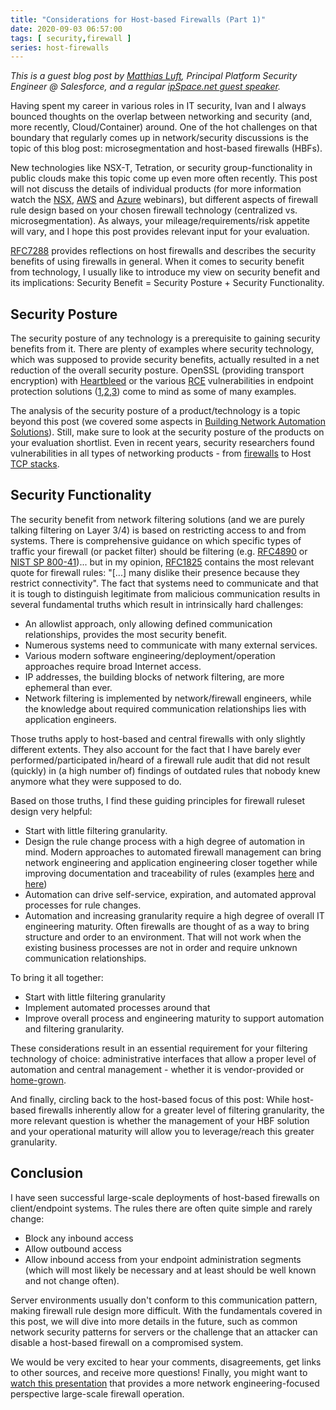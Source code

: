 ```yaml
---
title: "Considerations for Host-based Firewalls (Part 1)"
date: 2020-09-03 06:57:00
tags: [ security,firewall ]
series: host-firewalls
---
```

*This is a guest blog post by [Matthias Luft](https://www.linkedin.com/in/matthias-luft-b50b7219/), Principal Platform Security Engineer @ Salesforce, and a regular [ipSpace.net guest speaker](https://www.ipspace.net/Author:Matthias_Luft).*

Having spent my career in various roles in IT security, Ivan and I always bounced thoughts on the overlap between networking and security (and, more recently, Cloud/Container) around. One of the hot challenges on that boundary that regularly comes up in network/security discussions is the topic of this blog post: microsegmentation and host-based firewalls (HBFs). 
<!--more-->
New technologies like NSX-T, Tetration, or security group-functionality in public clouds make this topic come up even more often recently. This post will not discuss the details of individual products (for more information watch the [NSX](https://www.ipspace.net/VMware_NSX_Technical_Deep_Dive), [AWS](https://www.ipspace.net/Amazon_Web_Services_Networking) and [Azure](https://www.ipspace.net/Microsoft_Azure_Networking) webinars), but different aspects of firewall rule design based on your chosen firewall technology (centralized vs. microsegmentation). As always, your mileage/requirements/risk appetite will vary, and I hope this post provides relevant input for your evaluation. 

[RFC7288](https://tools.ietf.org/html/rfc7288) provides reflections on host firewalls and describes the security benefits of using firewalls in general. When it comes to security benefit from technology, I usually like to introduce my view on security benefit and its implications:
Security Benefit = Security Posture + Security Functionality.

## Security Posture

The security posture of any technology is a prerequisite to gaining security benefits from it. There are plenty of examples where security technology, which was supposed to provide security benefits, actually resulted in a net reduction of the overall security posture. OpenSSL (providing transport encryption) with [Heartbleed](https://en.wikipedia.org/wiki/Heartbleed) or the various [RCE](https://en.wikipedia.org/wiki/Arbitrary_code_execution) vulnerabilities in endpoint protection solutions ([1](https://googleprojectzero.blogspot.com/2016/06/how-to-compromise-enterprise-endpoint.html),[2](https://googleprojectzero.blogspot.com/2015/09/kaspersky-mo-unpackers-mo-problems.html),[3](https://bugs.chromium.org/p/project-zero/issues/detail?id=1252&desc=5)) come to mind as some of many examples. 

The analysis of the security posture of a product/technology is a topic beyond this post (we covered some aspects in [Building Network Automation Solutions](https://www.ipspace.net/Building_Network_Automation_Solutions)). Still, make sure to look at the security posture of the products on your evaluation shortlist. Even in recent years, security researchers found vulnerabilities in all types of networking products - from [firewalls](https://tools.cisco.com/security/center/content/CiscoSecurityAdvisory/cisco-sa-20161019-asa-idfw) to Host [TCP stacks](https://securitylab.github.com/research/apple-xnu-exploit-icmp-poc). 

## Security Functionality

The security benefit from network filtering solutions (and we are purely talking filtering on Layer 3/4) is based on restricting access to and from systems. There is comprehensive guidance on which specific types of traffic your firewall (or packet filter) should be filtering (e.g. [RFC4890](https://tools.ietf.org/html/rfc4890) or [NIST SP 800-41](https://nvlpubs.nist.gov/nistpubs/Legacy/SP/nistspecialpublication800-41r1.pdf))... but in my opinion, [RFC1825](https://tools.ietf.org/html/rfc1825) contains the most relevant quote for firewall rules: "[...] many dislike their presence because they restrict connectivity". The fact that systems need to communicate and that it is tough to distinguish legitimate from malicious communication results in several fundamental truths which result in intrinsically hard challenges:

- An allowlist approach, only allowing defined communication relationships, provides the most security benefit.
- Numerous systems need to communicate with many external services.
- Various modern software engineering/deployment/operation approaches require broad Internet access.
- IP addresses, the building blocks of network filtering, are more ephemeral than ever.
- Network filtering is implemented by network/firewall engineers, while the knowledge about required communication relationships lies with application engineers.
    
Those truths apply to host-based and central firewalls with only slightly different extents. They also account for the fact that I have barely ever performed/participated in/heard of a firewall rule audit that did not result (quickly) in (a high number of) findings of outdated rules that nobody knew anymore what they were supposed to do. 

Based on those truths, I find these guiding principles for firewall ruleset design very helpful:

- Start with little filtering granularity.
- Design the rule change process with a high degree of automation in mind. Modern approaches to automated firewall management can bring network engineering and application engineering closer together while improving documentation and traceability of rules (examples [here](https://blog.ipspace.net/2019/01/firewall-ruleset-automation-with-ci.html) and [here](https://www.ipspace.net/PubCloud/))
- Automation can drive self-service, expiration, and automated approval processes for rule changes.
- Automation and increasing granularity require a high degree of overall IT engineering maturity. Often firewalls are thought of as a way to bring structure and order to an environment. That will not work when the existing business processes are not in order and require unknown communication relationships. 

To bring it all together:

- Start with little filtering granularity
- Implement automated processes around that
- Improve overall process and engineering maturity to support automation and filtering granularity. 

These considerations result in an essential requirement for your filtering technology of choice: administrative interfaces that allow a proper level of automation and central management - whether it is vendor-provided or [home-grown](https://www.slideshare.net/cmdln/building-a-host-based-firewall-on-top-of-cfengine).

And finally, circling back to the host-based focus of this post: While host-based firewalls inherently allow for a greater level of filtering granularity, the more relevant question is whether the management of your HBF solution and your operational maturity will allow you to leverage/reach this greater granularity. 

## Conclusion

I have seen successful large-scale deployments of host-based firewalls on client/endpoint systems. The rules there are often quite simple and rarely change:

- Block any inbound access
- Allow outbound access
- Allow inbound access from your endpoint administration segments (which will most likely be necessary and at least should be well known and not change often).

Server environments usually don't conform to this communication pattern, making firewall rule design more difficult. With the fundamentals covered in this post, we will dive into more details in the future, such as common network security patterns for servers or the challenge that an attacker can disable a host-based firewall on a compromised system.  

We would be very excited to hear your comments, disagreements, get links to other sources, and receive more questions! Finally, you might want to [watch this presentation](https://www.youtube.com/watch?v=Kb_dU6t56mo) that provides a more network engineering-focused perspective large-scale firewall operation. 